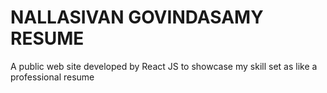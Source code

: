 # NALLASIVAN GOVINDASAMY RESUME
A public web site developed by React JS to showcase my skill set as like a professional resume
